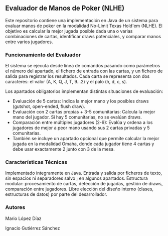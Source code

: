 ## Evaluador de Manos de Poker (NLHE)
Este repositorio contiene una implementación en Java de un sistema para evaluar manos de poker en la modalidad No-Limit Texas Hold'em (NLHE). El objetivo es calcular la mejor jugada posible dada una o varias combinaciones de cartas, identificar draws potenciales, y comparar manos entre varios jugadores.

### Funcionamiento del Evaluador
El sistema se ejecuta desde línea de comandos pasando como parámetros el número del apartado, el fichero de entrada con las cartas, y un fichero de salida para registrar los resultados. Cada carta se representa con dos caracteres: el valor (A, K, Q, J, T, 9...2) y el palo (h, d, c, s).

Los apartados obligatorios implementan distintas situaciones de evaluación:

- Evaluación de 5 cartas: Indica la mejor mano y los posibles draws (gutshot, open-ended, flush draw).
- Evaluación con 2 cartas propias + 3-5 comunitarias: Calcula la mejor mano del jugador. Si hay 5 comunitarias, no se evalúan draws.
- Comparación entre múltiples jugadores (2-9): Evalúa y ordena a los jugadores de mejor a peor mano usando sus 2 cartas privadas y 5 comunitarias.
- También se incluye un apartado opcional que permite calcular la mejor jugada en la modalidad Omaha, donde cada jugador tiene 4 cartas y debe usar exactamente 2 junto con 3 de la mesa.

### Características Técnicas
Implementado íntegramente en Java.
Entrada y salida por ficheros de texto, sin espacios ni separadores salvo ; en algunos apartados.
Estructura modular: procesamiento de cartas, detección de jugadas, gestión de draws, comparación entre jugadores.
Libre elección del diseño interno (clases, estructuras de datos) por parte del desarrollador.

### Autores
Mario López Díaz

Ignacio Gutiérrez Sánchez

